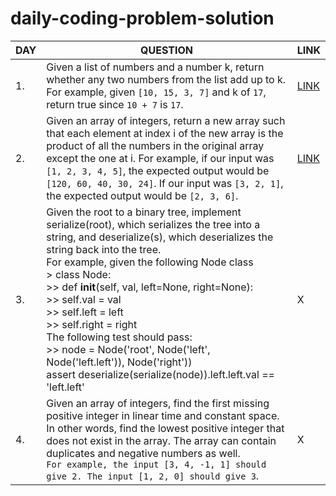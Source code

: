 # daily-coding-problem-solution


| DAY | QUESTION | LINK |
|-|-|-|
|1.| Given a list of numbers and a number k, return whether any two numbers from the list add up to k. For example, given `[10, 15, 3, 7]` and k of `17`, return true since `10 + 7` is `17`.| [LINK](https://github.com/subhajit4980/daily-coding-problem-solution/blob/main/problem%231.cpp)|
|2.| Given an array of integers, return a new array such that each element at index i of the new array is the product of all the numbers in the original array except the one at i. For example, if our input was `[1, 2, 3, 4, 5]`, the expected output would be `[120, 60, 40, 30, 24]`. If our input was `[3, 2, 1]`, the expected output would be `[2, 3, 6]`.|[LINK](https://github.com/subhajit4980/daily-coding-problem-solution/blob/main/problem%232.cpp)|
|3.|Given the root to a binary tree, implement serialize(root), which serializes the tree into a string, and deserialize(s), which deserializes the string back into the tree.</br>For example, given the following Node class </br> > class Node: </br> >> def __init__(self, val, left=None, right=None): </br> >> self.val = val</br> >> self.left = left</br> >> self.right = right </br> The following test should pass:</br> >> node = Node('root', Node('left', Node('left.left')), Node('right'))</br>assert deserialize(serialize(node)).left.left.val == 'left.left'| X |
|4.|Given an array of integers, find the first missing positive integer in linear time and constant space. In other words, find the lowest positive integer that does not exist in the array. The array can contain duplicates and negative numbers as well.</br>`For example, the input [3, 4, -1, 1] should give 2. The input [1, 2, 0] should give 3`.|X|
